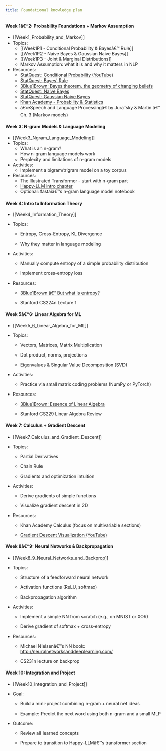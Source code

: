 ```yaml
---
title: Foundational knowledge plan
---
```

#### **Week 1â€“2: Probability Foundations + Markov Assumption**
- [[Week1_Probability_and_Markov]]
- Topics:
    - [[Week1P1 - Conditional Probability & Bayesâ€™ Rule]]
    - [[Week1P2 - Naive Bayes & Gaussian Naive Bayes]]
    - [[Week1P3 - Joint & Marginal Distributions]]
    - Markov Assumption: what it is and why it matters in NLP
- Resources:
    - [StatQuest: Conditional Probability (YouTube)](https://www.youtube.com/watch?v=_IgyaD7vOOA)
    - [StatQuest: Bayes' Rule](https://www.youtube.com/watch?v=9wCnvr7Xw4E)
    - [3Blue1Brown: Bayes theorem, the geometry of changing beliefs](https://www.youtube.com/watch?v=HZGCoVF3YvM)
	- [StatQuest: Naive Bayes](https://www.youtube.com/watch?v=O2L2Uv9pdDA)
    - [StatQuest: Gaussian Naive Bayes](https://www.youtube.com/watch?v=H3EjCKtlVog)
    - [Khan Academy - Probability & Statistics](https://www.khanacademy.org/math/statistics-probability)
    - â€œSpeech and Language Processingâ€ by Jurafsky & Martin â€” Ch. 3 (Markov models)
#### **Week 3: N-gram Models & Language Modeling**
- [[Week3_Ngram_Language_Modeling]]
- Topics:
    - What is an n-gram?
    - How n-gram language models work
    - Perplexity and limitations of n-gram models
- Activities:
    - Implement a bigram/trigram model on a toy corpus
- Resources:
    - The Illustrated Transformer - start with n-gram part
    - [Happy-LLM intro chapter](./llm_learning/foundations_of_ML/week3_language_model/resources/![[Happy-LLM-v1.0.pdf]])
    - Optional: fastaiâ€™s n-gram language model notebook
#### **Week 4: Intro to Information Theory**
- [[Week4_Information_Theory]]

- Topics:
    
    - Entropy, Cross-Entropy, KL Divergence
        
    - Why they matter in language modeling
        
- Activities:
    
    - Manually compute entropy of a simple probability distribution
        
    - Implement cross-entropy loss
        
- Resources:
    
    - [3Blue1Brown â€“ But what is entropy?](https://www.youtube.com/watch?v=H3QBX2Zyb-U)
        
    - Stanford CS224n Lecture 1
        

#### **Week 5â€“6: Linear Algebra for ML**
- [[Week5_6_Linear_Algebra_for_ML]]

- Topics:
    
    - Vectors, Matrices, Matrix Multiplication
        
    - Dot product, norms, projections
        
    - Eigenvalues & Singular Value Decomposition (SVD)
        
- Activities:
    
    - Practice via small matrix coding problems (NumPy or PyTorch)
        
- Resources:
    
    - [3Blue1Brown: Essence of Linear Algebra](https://www.youtube.com/watch?v=kjBOesZCoqc&list=PLZHQObOWTQDMsr9K-rj53DwVRMYO3t5Yr)
        
    - Stanford CS229 Linear Algebra Review
        

#### **Week 7: Calculus + Gradient Descent**
- [[Week7_Calculus_and_Gradient_Descent]]

- Topics:
    
    - Partial Derivatives
        
    - Chain Rule
        
    - Gradients and optimization intuition
        
- Activities:
    
    - Derive gradients of simple functions
        
    - Visualize gradient descent in 2D
        
- Resources:
    
    - Khan Academy Calculus (focus on multivariable sections)
        
    - [Gradient Descent Visualization (YouTube)](https://www.youtube.com/watch?v=IHZwWFHWa-w)
        

#### **Week 8â€“9: Neural Networks & Backpropagation**
- [[Week8_9_Neural_Networks_and_Backprop]]

- Topics:
    
    - Structure of a feedforward neural network
        
    - Activation functions (ReLU, softmax)
        
    - Backpropagation algorithm
        
- Activities:
    
    - Implement a simple NN from scratch (e.g., on MNIST or XOR)
        
    - Derive gradient of softmax + cross-entropy
        
- Resources:
    
    - Michael Nielsenâ€™s NN book: http://neuralnetworksanddeeplearning.com/
        
    - CS231n lecture on backprop
        

#### **Week 10: Integration and Project**
- [[Week10_Integration_and_Project]]

- Goal:
    
    - Build a mini-project combining n-gram + neural net ideas
        
    - Example: Predict the next word using both n-gram and a small MLP
        
- Outcome:
    
    - Review all learned concepts
        
    - Prepare to transition to Happy-LLMâ€™s transformer section
